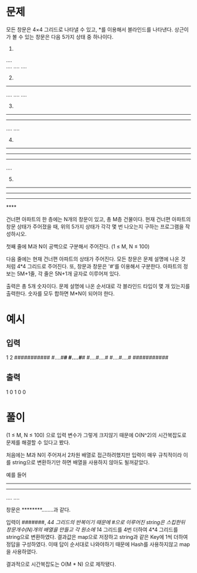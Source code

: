 # 문제

모든 창문은 4×4 그리드로 나타낼 수 있고, *를 이용해서 블라인드를 나타낸다. 상근이가 볼 수 있는 창문은 다음 5가지 상태 중 하나이다.

1.
....        
....
....
....

2.
****
....
....
​​​​​​​....

3.
****
****
....
​​​​​​​....

4.
****
****
****
​​​​​​​....

5.
****
****
****
​​​​​​​****

건너편 아파트의 한 층에는 N개의 창문이 있고, 총 M층 건물이다. 현재 건너편 아파트의 창문 상태가 주어졌을 때, 위의 5가지 상태가 각각 몇 번 나오는지 구하는 프로그램을 작성하시오.

첫째 줄에 M과 N이 공백으로 구분해서 주어진다. (1 ≤ M, N ≤ 100)

다음 줄에는 현재 건너편 아파트의 상태가 주어진다. 모든 창문은 문제 설명에 나온 것 처럼 4*4 그리드로 주어진다. 또, 창문과 창문은 '#'를 이용해서 구분한다. 아파트의 정보는 5M+1줄, 각 줄은 5N+1개 글자로 이루어져 있다.

출력은 총 5개 숫자이다. 문제 설명에 나온 순서대로 각 블라인드 타입이 몇 개 있는지를 출력한다. 숫자를 모두 합하면 M*N이 되어야 한다.

# 예시

## 입력
1 2
###########
#....#****#
#....#****#
#....#....#
#....#....#
###########

## 출력
1 0 1 0 0

# 풀이
(1 ≤ M, N ≤ 100) 으로 입력 변수가 그렇게 크지않기 때문에 O(N^2)의 시간복잡도로 문제를 해결할 수 있다고 봤다.

처음에는 M과 N이 주어져서 2차원 배열로 접근하려했지만 입력이 매우 규칙적이라 이를 string으로 변환하기만 하면 배열을 사용하지 않아도 될꺼같았다.

예를 들어 
****
****
....
​​​​​​​....

창문은
********....​​​​​​​....과 같다.


입력이 #######, 4*4 그리드의 반복이기 때문에 #으로 이루어진 string은 스킵한뒤 창문개수(N)개의 배열을 만들고 각 원소에 1*4 그리드를 4번 더하여 4*4 그리드를 string으로 변환하였다.
결과값은 map으로 저장하고 string과 같은 Key에 1씩 더하여 정답을 구성하였다. 이때 답이 순서대로 나와야하기 때문에 Hash를 사용하지않고 map을 사용하였다.

결과적으로 시간복잡도는 O(M * N) 으로 제작됐다. 